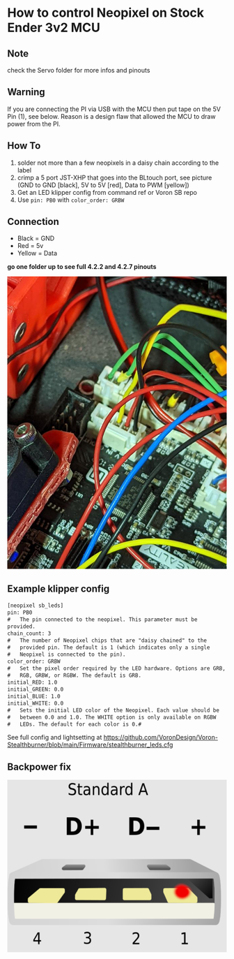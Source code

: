 # How to control Neopixel on Stock Ender 3v2 MCU

## Note
check the Servo folder for more infos and pinouts

## Warning

If you are connecting the PI via USB with the MCU then put tape on the 5V Pin (1), see below.
Reason is a design flaw that allowed the MCU to draw power from the PI.


## How To

1. solder not more than a few neopixels in a daisy chain according to the label
2. crimp a 5 port  JST-XHP that goes into the BLtouch port, see picture (GND to GND [black], 5V to 5V [red], Data to PWM [yellow])
3. Get an LED klipper config from command ref or Voron SB repo
4. Use `pin: PB0` with `color_order: GRBW`



## Connection
* Black = GND
* Red = 5v
* Yellow = Data

**go one folder up to see full 4.2.2 and 4.2.7 pinouts**

![bltouch port wiring](bltouchconnect.jpg)


## Example klipper config

```
[neopixel sb_leds]
pin: PB0
#   The pin connected to the neopixel. This parameter must be provided.
chain_count: 3
#   The number of Neopixel chips that are "daisy chained" to the
#   provided pin. The default is 1 (which indicates only a single
#   Neopixel is connected to the pin).
color_order: GRBW
#   Set the pixel order required by the LED hardware. Options are GRB,
#   RGB, GRBW, or RGBW. The default is GRB.
initial_RED: 1.0
initial_GREEN: 0.0
initial_BLUE: 1.0
initial_WHITE: 0.0
#   Sets the initial LED color of the Neopixel. Each value should be
#   between 0.0 and 1.0. The WHITE option is only available on RGBW
#   LEDs. The default for each color is 0.#

```
See full config and lightsetting at
https://github.com/VoronDesign/Voron-Stealthburner/blob/main/Firmware/stealthburner_leds.cfg


## Backpower fix

![usb backpower fix](USBPower.png)
